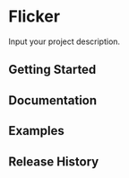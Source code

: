 # Flicker

Input your project description.

## Getting Started

## Documentation

## Examples

## Release History
